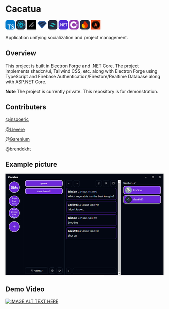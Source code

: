 # Cacatua
<a href="https://www.typescriptlang.org/" target="_blank">
<img src="https://github.com/insooeric/Cacatua-Description/blob/main/TypeScript.svg" alt="Image" width="30" title="TypeScript"/>
</a>
<a href="https://react.dev/" target="_blank">
<img src="https://github.com/insooeric/Cacatua-Description/blob/main/React.svg" alt="Image" width="30" title="React"/>
</a>
<a href="https://ui.shadcn.com/" target="_blank">
<img src="https://github.com/insooeric/Cacatua-Description/blob/main/Shadcn_UI.svg" alt="Image" width="30" title="Shadcn/UI"/>
</a>
<a href="https://zod.dev/" target="_blank">
<img src="https://github.com/insooeric/Cacatua-Description/blob/main/Zod.svg" alt="Image" width="30" title="Zod"/>
</a>
<a href="https://tailwindcss.com/" target="_blank">
<img src="https://github.com/insooeric/Cacatua-Description/blob/main/TailwindCSS.svg" alt="Image" width="30" title="Tailwind CSS"/>
</a>
<a href="https://dotnet.microsoft.com/en-us/" target="_blank">
<img src="https://github.com/insooeric/Cacatua-Description/blob/main/DotNet.svg" alt="Image" width="30" title="DotNet"/>
</a>
<a href="https://dotnet.microsoft.com/en-us/languages/csharp" target="_blank">
<img src="https://github.com/insooeric/Cacatua-Description/blob/main/C_Sharp.svg" alt="Image" width="30" title="C Sharp"/>
</a>
<a href="https://firebase.google.com/?hl=en" target="_blank">
<img src="https://github.com/insooeric/Cacatua-Description/blob/main/Firebase.svg" alt="Image" width="30" title="Firebase"/>
</a>
<a href="https://auth0.com/" target="_blank">
<img src="https://github.com/insooeric/Cacatua-Description/blob/main/OAuth.jpeg" alt="Image" width="30" title="OAuth"/>
</a>

Application unifying socialization and project management.

## Overview
This project is built in Electron Forge and .NET Core.
The project implements shadcn/ui, Tailwind CSS, etc. along with Electron Forge using TypeScript and Firebase Authentication/Firestore/Realtime Database along with ASP.NET Core.

**Note**
The project is currently private. This repository is for demonstration.

## Contributers
[@insooeric](https://github.com/insooeric)

[@Llevere](https://github.com/Llevere)

[@Garenium](https://github.com/Garenium)

[@brendokht](https://github.com/brendokht)

## Example picture

<img src="https://github.com/insooeric/Cacatua-Description/blob/main/cacatua_pic1.png" alt="Cacatua_Img"/>

## Demo Video
[![IMAGE ALT TEXT HERE](https://img.youtube.com/vi/t9gAavqbSgY/0.jpg)](https://www.youtube.com/watch?v=t9gAavqbSgY)
